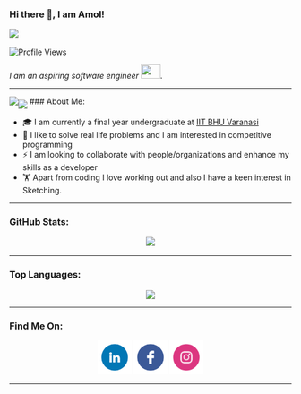 ### Hi there 👋, I am Amol!

<img src="https://img.shields.io/github/followers/AmolSamota?style=social"/>

![Profile Views](https://gpvc.arturio.dev/AmolSamota)

<p>
 <i>
    I am an aspiring software engineer <img src="https://raw.githubusercontent.com/TheDudeThatCode/TheDudeThatCode/master/Assets/Developer.gif" width=35 height=25>.
 </i>
</p>

---
<img src='https://github-readme-stats.vercel.app/api?username=AmolSamota&show_icons=true&hide=issues&theme=tokyonight&count_private=true&line_height=49'  align="left" />
<img src='https://github-readme-stats.vercel.app/api/top-langs/?username=AmolSamota&theme=tokyonight&hide_langs_below=4' align="middle" />
### About Me:

- 🎓 I am currently a final year undergraduate at <a href="https://www.iitbhu.ac.in/"> IIT BHU Varanasi </a>
- 👨‍ I like to solve real life problems and I am interested in competitive programming
- ⚡ I am looking to collaborate with people/organizations and enhance my skills as a developer
- 🏋 Apart from coding I love working out and also I have a keen interest in Sketching.

---
<!-- <p align="center">
  <a href="https://github.com/karthikeysaxena2507">
    <img src="https://github-readme-stats.vercel.app/api?username=karthikeysaxena2507&show_icons=true&hide=issues&theme=radical"/>
  </a>
</p> -->
### GitHub Stats:
<p align="center">
  <a href="https://github.com/AmolSamota">
    <img src="https://github-readme-stats.vercel.app/api?username=AmolSamota&show_icons=true&hide=issues&theme=radical"/>
  </a>
</p>

---

### Top Languages: 
<p align="center">
  <a href="https://github.com/AmolSamota">
    <img src="https://github-readme-stats.vercel.app/api/top-langs/?username=AmolSamota&theme=radical" align="center" />
  </a>
</p>

---

### Find Me On:
<p align="center">
 <a href="https://www.linkedin.com/in/amol-samota-070b38178/"><img src="https://github.com/aritraroy/social-icons/blob/master/linkedin-icon.png?raw=true" width="60"></a>
<a href="https://www.facebook.com/amol.samota"><img src="https://github.com/aritraroy/social-icons/blob/master/facebook-icon.png?raw=true" width="60"></a>
<a href="https://www.instagram.com/amol.samota/"><img src="https://github.com/aritraroy/social-icons/blob/master/instagram-icon.png?raw=true" width="60"></a>
</p>

---

<!-- ### My Portfolio: [Amol Samota](https://amolsamota.netlify.app/) -->
<!-- ### My Codeforces Profile: [amol.samota](https://codeforces.com/profile/amol.samota) -->

